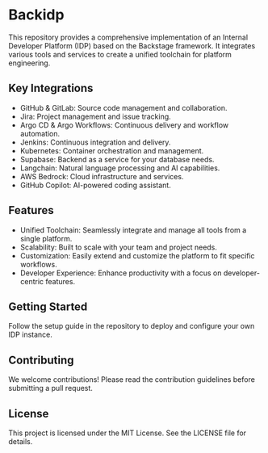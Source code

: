 # Backidp
This repository provides a comprehensive implementation of an Internal Developer Platform (IDP) based on the Backstage framework. It integrates various tools and services to create a unified toolchain for platform engineering.

## Key Integrations
* GitHub & GitLab: Source code management and collaboration.
* Jira: Project management and issue tracking.
* Argo CD & Argo Workflows: Continuous delivery and workflow automation.
* Jenkins: Continuous integration and delivery.
* Kubernetes: Container orchestration and management.
* Supabase: Backend as a service for your database needs.
* Langchain: Natural language processing and AI capabilities.
* AWS Bedrock: Cloud infrastructure and services.
* GitHub Copilot: AI-powered coding assistant.

## Features
* Unified Toolchain: Seamlessly integrate and manage all tools from a single platform.
* Scalability: Built to scale with your team and project needs.
* Customization: Easily extend and customize the platform to fit specific workflows.
* Developer Experience: Enhance productivity with a focus on developer-centric features.

## Getting Started
Follow the setup guide in the repository to deploy and configure your own IDP instance.

## Contributing
We welcome contributions! Please read the contribution guidelines before submitting a pull request.

## License
This project is licensed under the MIT License. See the LICENSE file for details.
